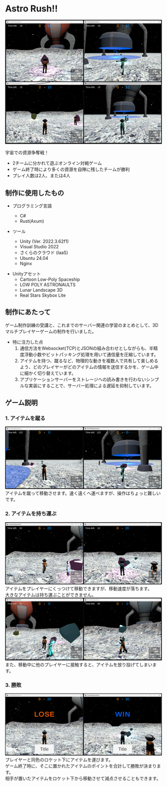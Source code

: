 # Astro Rush!!
![ゲーム概要画像](readme_img/multiplayers.png)

宇宙での資源争奪戦！

- 2チームに分かれて遊ぶオンライン対戦ゲーム
- ゲーム終了時により多くの資源を自陣に残したチームが勝利
- プレイ人数は2人、または4人

## 制作に使用したもの
- プログラミング言語
  - C#
  - Rust(Axum)

- ツール
  - Unity (Ver. 2022.3.62f1)
  - Visual Studio 2022
  - さくらのクラウド (IaaS)
  - Ubuntu 24.04
  - Nginx

* Unityアセット
  - Cartoon Low-Poly Spaceship
  - LOW POLY ASTRONAULTS
  - Lunar Landscape 3D
  - Real Stars Skybox Lite

## 制作にあたって
ゲーム制作訓練の受講と、これまでのサーバー関連の学習のまとめとして、3Dマルチプレイヤーゲームの制作を行いました。
- 特に注力した点
  1. 通信方法をWebsocket(TCP)とJSONの組み合わせとしながらも、半精度浮動小数やビットパッキング処理を用いて通信量を圧縮しています。
  2. アイテムを持つ、蹴るなど、物理的な動きを複数人で共有して楽しめるよう、どのプレイヤーがどのアイテムの情報を送信するかを、ゲーム中に細かく切り替えています。
  3. アプリケーションサーバーをストレージへの読み書きを行わないシンプルな実装にすることで、サーバー処理による遅延を抑制しています。

## ゲーム説明
### 1. アイテムを蹴る
![企画画像1](readme_img/kick.png)
アイテムを蹴って移動させます。速く遠くへ運べますが、操作はちょっと難しいです。

### 2. アイテムを持ち運ぶ
![企画画像2](readme_img/hold.png)
アイテムをプレイヤーにくっつけて移動できますが、移動速度が落ちます。<br>
大きなアイテムは持ち運ぶことができません。
![企画画像2](readme_img/throw.png)
また、移動中に他のプレイヤーに接触すると、アイテムを放り投げてしまいます。

### 3. 勝敗
![企画画像2](readme_img/result.png)
プレイヤーと同色のロケット下にアイテムを運びます。<br>
ゲーム終了時に、そこに置かれたアイテムのポイントを合計して勝敗が決まります。<br>
相手が置いたアイテムをロケット下から移動させて減点させることもできます。
